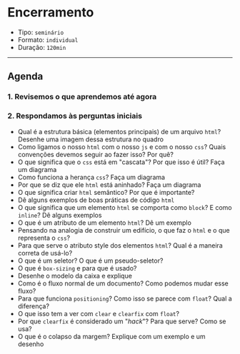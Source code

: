 # Encerramento

- Tipo: `seminário`
- Formato: `individual`
- Duração: `120min`

***

## Agenda

### 1. Revisemos o que aprendemos até agora

### 2. Respondamos às perguntas iniciais

- Qual é a estrutura básica \(elementos principais\) de um arquivo `html`?
  Desenhe uma imagem dessa estrutura no quadro
- Como ligamos o nosso `html` com o nosso `js` e com o nosso `css`? Quais
  convenções devemos seguir ao fazer isso? Por quê?
- O que significa que o `css` está em "cascata"? Por que isso é útil? Faça um
  diagrama
- Como funciona a herança `css`? Faça um diagrama
- Por que se diz que ele `html` está aninhado? Faça um diagrama
- O que significa criar `html` semântico? Por que é importante?
- Dê alguns exemplos de boas práticas de código `html`
- O que significa que um elemento `html` se comporta como `block`? E como
  `inline`? Dê alguns exemplos
- O que é um atributo de um elemento `html`? Dê um exemplo
- Pensando na analogia de construir um edifício, o que faz o `html` e o que
  representa o `css`?
- Para que serve o atributo style dos elementos `html`? Qual é a maneira correta
  de usá-lo?
- O que é um seletor? O que é um pseudo-seletor?
- O que é `box-sizing` e para que é usado?
- Desenhe o modelo da caixa e explique
- Como é o fluxo normal de um documento? Como podemos mudar esse fluxo?
- Para que funciona `positioning`? Como isso se parece com `float`? Qual a
  diferença?
- O que isso tem a ver com `clear` e `clearfix` com `float`?
- Por que `clearfix` é considerado um "_hack_"? Para que serve? Como se usa?
- O que é o colapso da margem? Explique com um exemplo e um desenho